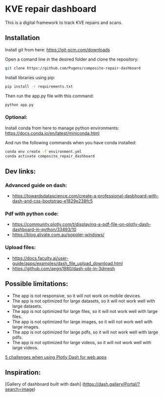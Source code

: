 # KVE repair dashboard

This is a digital framework to track KVE repairs and scans.

## Installation
Install git from here:
https://git-scm.com/downloads

Open a comand line in the desired folder and clone the repository:
```bash 
git clone https://github.com/Pugens/composite-repair-dashboard
```

Install libraries using pip:
```bash
pip install -r requirements.txt
``` 

Then run the app.py file with this command:
```bash
python app.py
```

### Optional:
Install conda from here to manage python environments:
https://docs.conda.io/en/latest/miniconda.html

And run the following commands when you have conda installed:
```bash 
conda env create -f environment.yml
conda activate composite_repair_dashboard
```

## Dev links:
### Advanced guide on dash:
- https://towardsdatascience.com/create-a-professional-dasbhoard-with-dash-and-css-bootstrap-e1829e238fc5

### Pdf with python code:
- https://community.plotly.com/t/displaying-a-pdf-file-on-plotly-dash-dashboard-in-python/33493/10
- https://blog.alivate.com.au/poppler-windows/

### Upload files:
- https://docs.faculty.ai/user-guide/apps/examples/dash_file_upload_download.html 
- https://github.com/aegis1980/dash-obj-in-3dmesh

## Possible limitations:
- The app is not responsive, so it will not work on mobile devices.
- The app is not optimized for large datasets, so it will not work well with large datasets.
- The app is not optimized for large files, so it will not work well with large files.
- The app is not optimized for large images, so it will not work well with large images.
- The app is not optimized for large pdfs, so it will not work well with large pdfs.
- The app is not optimized for large videos, so it will not work well with large videos.

[5 challenges when using Plotly Dash for web apps](https://medium.com/analytics-vidhya/5-challenges-when-using-plotly-dash-for-interactive-web-apps-849f442582f7)

## Inspiration:
[Gallery of dashboard built with dash] (https://dash.gallery/Portal/?search=image)